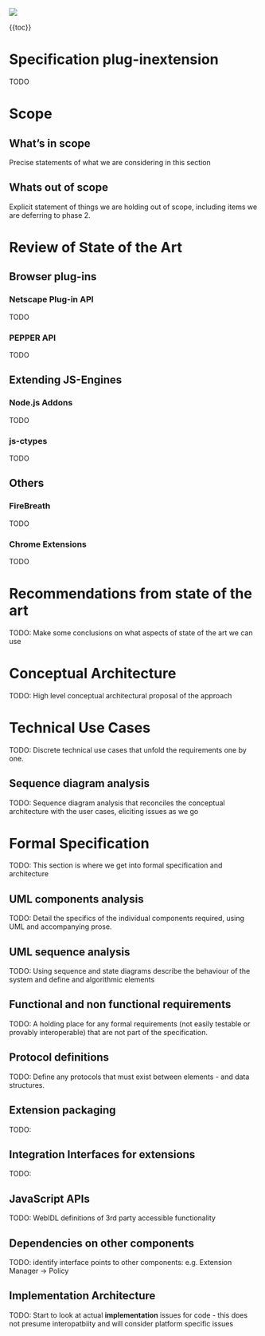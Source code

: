 ![](http://dev.webinos.org/resources/webinos.jpg)

{{toc}}

Specification plug-inextension
==============================

TODO

Scope
=====

What’s in scope
---------------

Precise statements of what we are considering in this section

Whats out of scope
------------------

Explicit statement of things we are holding out of scope, including items we are deferring to phase 2.

Review of State of the Art
==========================

Browser plug-ins
----------------

### Netscape Plug-in API

TODO

### PEPPER API

TODO

Extending JS-Engines
--------------------

### Node.js Addons

TODO

### js-ctypes

TODO

Others
------

### FireBreath

TODO

### Chrome Extensions

TODO

Recommendations from state of the art
=====================================

TODO: Make some conclusions on what aspects of state of the art we can use

Conceptual Architecture
=======================

TODO: High level conceptual architectural proposal of the approach

Technical Use Cases
===================

TODO: Discrete technical use cases that unfold the requirements one by one.

Sequence diagram analysis
-------------------------

TODO: Sequence diagram analysis that reconciles the conceptual architecture with the user cases, eliciting issues as we go

Formal Specification
====================

TODO: This section is where we get into formal specification and architecture

UML components analysis
-----------------------

TODO: Detail the specifics of the individual components required, using UML and accompanying prose.

UML sequence analysis
---------------------

TODO: Using sequence and state diagrams describe the behaviour of the system and define and algorithmic elements

Functional and non functional requirements
------------------------------------------

TODO: A holding place for any formal requirements (not easily testable or provably interoperable) that are not part of the specification.

Protocol definitions
--------------------

TODO: Define any protocols that must exist between elements - and data structures.

Extension packaging
-------------------

TODO:

Integration Interfaces for extensions
-------------------------------------

TODO:

JavaScript APIs
---------------

TODO: WebIDL definitions of 3rd party accessible functionality

Dependencies on other components
--------------------------------

TODO: identify interface points to other components: e.g. Extension Manager -> Policy

Implementation Architecture
---------------------------

TODO: Start to look at actual **implementation** issues for code - this does not presume interopatbiity and will consider platform specific issues

